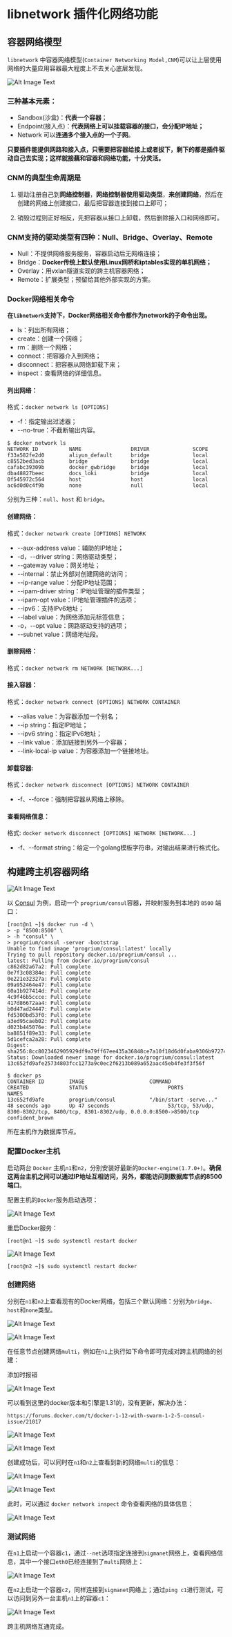 # libnetwork 插件化网络功能


## 容器网络模型

`libnetwork` 中容器网络模型(`Container Networking Model,CNM`)可以让上层使用网络的大量应用容器最大程度上不去关心底层发现。

![Alt Image Text](images/15_1.jpg "Body image")


### 三种基本元素：

* Sandbox(沙盒)：**代表一个容器**；
* Endpoint(接入点)：**代表网络上可以挂载容器的接口，会分配IP地址；** 
* Network 可以**连通多个接入点的一个子网**。


**只要插件能提供网路和接入点，只需要把容器给接上或者拔下，剩下的都是插件驱动自己去实现；这样就接藕和容器和网络功能，十分灵活。**

### CNM的典型生命周期是

1. 驱动注册自己到**网络控制器**，**网络控制器使用驱动类型**，**来创建网络**，然后在创建的网络上创建接口，最后把容器连接到接口上即可；

2. 销毁过程则正好相反，先把容器从接口上卸载，然后删除接入口和网络即可。


### CNM支持的驱动类型有四种：Null、Bridge、Overlay、Remote

* Null：不提供网络服务服务，容器启动后无网络连接；
* Bridge：**Docker传统上默认使用Linux网桥和iptables实现的单机网络；** 
* Overlay：用vxlan隧道实现的跨主机容器网络；
* Remote：扩展类型；预留给其他外部实现的方案。


### Docker网络相关命令

**在`libnetwork`支持下，Docker网络相关命令都作为network的子命令出现。**

* ls：列出所有网络；
* create：创建一个网络； 
* rm：删除一个网络；
* connect：把容器介入到网络； 
* disconnect：把容器从网络卸载下来；
* inspect：查看网络的详细信息。

#### 列出网络：

格式：`docker network ls [OPTIONS]`

* -f：指定输出过滤器；
* --no-true：不截断输出内容。

```
$ docker network ls
NETWORK ID          NAME                DRIVER              SCOPE
f33a582fe2d0        aliyun_default      bridge              local
c8552bed3acb        bridge              bridge              local
cafabc39309b        docker_gwbridge     bridge              local
dba48827beec        docs_loki           bridge              local
0f545972c564        host                host                local
ac6d0d0c4f9b        none                null                local
```
分别为三种：`null`、`host` 和 `bridge`。

#### 创建网络：

格式：`docker network create [OPTIONS] NETWORK`

* --aux-address value：辅助的IP地址；
* -d，--driver string：网络驱动类型；
* --gateway value：网关地址；
* --internal：禁止外部对创建网络的访问；
* --ip-range value：分配IP地址范围；
* --ipam-driver string：IP地址管理的插件类型；
* --ipam-opt value：IP地址管理插件的选项；
* --ipv6：支持IPv6地址；
* --label value：为网络添加元标签信息；
* -o，--opt value：网路驱动支持的选项；
* --subnet value：网络地址段。

#### 删除网络：

格式：`docker network rm NETWORK [NETWORK...]`

#### 接入容器：

格式：`docker network connect [OPTIONS] NETWORK CONTAINER`

* --alias value：为容器添加一个别名；
* --ip string：指定IP地址；
* --ipv6 string：指定IPv6地址；
* --link value：添加链接到另外一个容器；
* --link-local-ip value：为容器添加一个链接地址。

#### 卸载容器:

格式：`docker network disconnect [OPTIONS] NETWORK CONTAINER`

* -f、--force：强制把容器从网络上移除。

#### 查看网络信息：

格式: `docker network disconnect [OPTIONS] NETWORK [NETWORK...]`

* -f、--format string：给定一个golang模板字符串，对输出结果进行格式化。


## 构建跨主机容器网络

![Alt Image Text](images/15_2.jpg "Body image")

以 [Consul](https://www.consul.io/) 为例，启动一个 `progrium/consul`容器，并映射服务到本地的 `8500` 端口：

```
[root@n1 ~]$ docker run -d \
> -p "8500:8500" \
> -h "consul" \
> progrium/consul -server -bootstrap
Unable to find image 'progrium/consul:latest' locally
Trying to pull repository docker.io/progrium/consul ...
latest: Pulling from docker.io/progrium/consul
c862d82a67a2: Pull complete
0e7f3c08384e: Pull complete
0e221e32327a: Pull complete
09a952464e47: Pull complete
60a1b927414d: Pull complete
4c9f46b5ccce: Pull complete
417d86672aa4: Pull complete
b0d47ad24447: Pull complete
fd5300bd53f0: Pull complete
a3ed95caeb02: Pull complete
d023b445076e: Pull complete
ba8851f89e33: Pull complete
5d1cefca2a28: Pull complete
Digest: sha256:8cc8023462905929df9a79ff67ee435a36848ce7a10f18d6d0faba9306b97274
Status: Downloaded newer image for docker.io/progrium/consul:latest
13c652fd9afe25734803fcc1273a9c0ec2f6213b089a652aac45eb4fe3f3f56f

$ docker ps
CONTAINER ID        IMAGE                     COMMAND                  CREATED             STATUS                          PORTS                                                                            NAMES
13c652fd9afe        progrium/consul           "/bin/start -serve..."   48 seconds ago      Up 47 seconds                   53/tcp, 53/udp, 8300-8302/tcp, 8400/tcp, 8301-8302/udp, 0.0.0.0:8500->8500/tcp   confident_brown
```

所在主机作为数据库节点。

### 配置Docker主机

启动两台 `Docker` 主机`n1`和`n2`，分别安装好最新的`Docker-engine(1.7.0+)`。**确保这两台主机之间可以通过IP地址互相访问，另外，都能访问到数据库节点的8500端口**。

配置主机的`Docker`服务启动选项：

![Alt Image Text](images/15_3.jpg "Body image")

重启Docker服务：

```
[root@n1 ~]$ sudo systemctl restart docker
```

![Alt Image Text](images/15_4.jpg "Body image")

```
[root@n2 ~]$ sudo systemctl restart docker
```

### 创建网络

分别在`n1`和`n2`上查看现有的Docker网络，包括三个默认网络：分别为`bridge`、`host`和`none`类型。

![Alt Image Text](images/15_5.jpg "Body image")

![Alt Image Text](images/15_6.jpg "Body image")

在任意节点创建网络`multi`，例如在`n1`上执行如下命令即可完成对跨主机网络的创建：

添加时报错

![Alt Image Text](images/15_7.jpg "Body image")

可以看到这里的docker版本和引擎是1.31的，没有更新，解决办法：

```
https://forums.docker.com/t/docker-1-12-with-swarm-1-2-5-consul-issue/21017
```
![Alt Image Text](images/15_8.jpg "Body image")

![Alt Image Text](images/15_9.jpg "Body image")

创建成功后，可以同时在`n1`和`n2`上查看到新的网络`multi`的信息：

![Alt Image Text](images/15_10.jpg "Body image")

![Alt Image Text](images/15_11.jpg "Body image")

此时，可以通过 `docker network inspect` 命令查看网络的具体信息：

![Alt Image Text](images/15_12.jpg "Body image")

### 测试网络

在`n1`上启动一个容器`c1`，通过`--net`选项指定连接到`sigmanet`网络上，查看网络信息，其中一个接口`eth0`已经连接到了`multi`网络上：

![Alt Image Text](images/15_13.jpg "Body image")

在`n2`上启动一个容器`c2`，同样连接到`sigmanet`网络上；通过`ping c1`进行测试，可以访问到另外一台主机`n1`上的容器`c1`：

![Alt Image Text](images/15_14.jpg "Body image")

跨主机网络互通完成。





